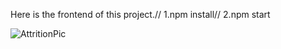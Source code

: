 Here is the frontend of this project.//
1.npm install//
2.npm start


![AttritionPic](https://user-images.githubusercontent.com/58722032/160220575-7f251c56-fa7f-4f32-a306-30d6651ab4d5.png)
